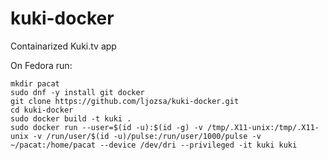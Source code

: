 # kuki-docker
Containarized Kuki.tv app

On Fedora run:
```
mkdir pacat
sudo dnf -y install git docker
git clone https://github.com/ljozsa/kuki-docker.git
cd kuki-docker
sudo docker build -t kuki .
sudo docker run --user=$(id -u):$(id -g) -v /tmp/.X11-unix:/tmp/.X11-unix -v /run/user/$(id -u)/pulse:/run/user/1000/pulse -v ~/pacat:/home/pacat --device /dev/dri --privileged -it kuki kuki
```
